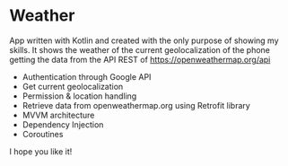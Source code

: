 # Weather

App written with Kotlin and created with the only purpose of showing my skills. It shows the weather of the current geolocalization of the phone getting the data from the API REST of https://openweathermap.org/api

- Authentication through Google API
- Get current geolocalization
- Permission & location handling
- Retrieve data from openweathermap.org using Retrofit library
- MVVM architecture
- Dependency Injection
- Coroutines

I hope you like it!
